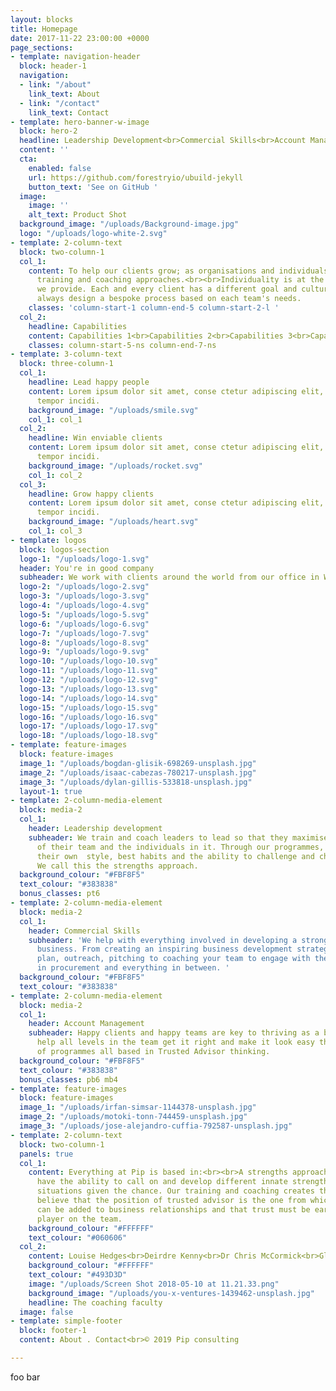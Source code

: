 ```yaml
---
layout: blocks
title: Homepage
date: 2017-11-22 23:00:00 +0000
page_sections:
- template: navigation-header
  block: header-1
  navigation:
  - link: "/about"
    link_text: About
  - link: "/contact"
    link_text: Contact
- template: hero-banner-w-image
  block: hero-2
  headline: Leadership Development<br>Commercial Skills<br>Account Management
  content: ''
  cta:
    enabled: false
    url: https://github.com/forestryio/ubuild-jekyll
    button_text: 'See on GitHub '
  image:
    image: ''
    alt_text: Product Shot
  background_image: "/uploads/Background-image.jpg"
  logo: "/uploads/logo-white-2.svg"
- template: 2-column-text
  block: two-column-1
  col_1:
    content: To help our clients grow; as organisations and individuals we use both
      training and coaching approaches.<br><br>Individuality is at the heart of everything
      we provide. Each and every client has a different goal and culture and we will
      always design a bespoke process based on each team's needs.
    classes: 'column-start-1 column-end-5 column-start-2-l '
  col_2:
    headline: Capabilities
    content: Capabilities 1<br>Capabilities 2<br>Capabilities 3<br>Capabilities 4
    classes: column-start-5-ns column-end-7-ns
- template: 3-column-text
  block: three-column-1
  col_1:
    headline: Lead happy people
    content: Lorem ipsum dolor sit amet, conse ctetur adipiscing elit, sed do eiusmod
      tempor incidi.
    background_image: "/uploads/smile.svg"
    col_1: col_1
  col_2:
    headline: Win enviable clients
    content: Lorem ipsum dolor sit amet, conse ctetur adipiscing elit, sed do eiusmod
      tempor incidi.
    background_image: "/uploads/rocket.svg"
    col_1: col_2
  col_3:
    headline: Grow happy clients
    content: Lorem ipsum dolor sit amet, conse ctetur adipiscing elit, sed do eiusmod
      tempor incidi.
    background_image: "/uploads/heart.svg"
    col_1: col_3
- template: logos
  block: logos-section
  logo-1: "/uploads/logo-1.svg"
  header: You're in good company
  subheader: We work with clients around the world from our office in Wiltshire, England
  logo-2: "/uploads/logo-2.svg"
  logo-3: "/uploads/logo-3.svg"
  logo-4: "/uploads/logo-4.svg"
  logo-5: "/uploads/logo-5.svg"
  logo-6: "/uploads/logo-6.svg"
  logo-7: "/uploads/logo-7.svg"
  logo-8: "/uploads/logo-8.svg"
  logo-9: "/uploads/logo-9.svg"
  logo-10: "/uploads/logo-10.svg"
  logo-11: "/uploads/logo-11.svg"
  logo-12: "/uploads/logo-12.svg"
  logo-13: "/uploads/logo-13.svg"
  logo-14: "/uploads/logo-14.svg"
  logo-15: "/uploads/logo-15.svg"
  logo-16: "/uploads/logo-16.svg"
  logo-17: "/uploads/logo-17.svg"
  logo-18: "/uploads/logo-18.svg"
- template: feature-images
  block: feature-images
  image_1: "/uploads/bogdan-glisik-698269-unsplash.jpg"
  image_2: "/uploads/isaac-cabezas-780217-unsplash.jpg"
  image_3: "/uploads/dylan-gillis-533818-unsplash.jpg"
  layout-1: true
- template: 2-column-media-element
  block: media-2
  col_1:
    header: Leadership development
    subheader: We train and coach leaders to lead so that they maximise the success
      of their team and the individuals in it. Through our programmes, leaders uncover
      their own  style, best habits and the ability to challenge and change positively.
      We call this the strengths approach.
  background_colour: "#FBF8F5"
  text_colour: "#383838"
  bonus_classes: pt6
- template: 2-column-media-element
  block: media-2
  col_1:
    header: Commercial Skills
    subheader: 'We help with everything involved in developing a strong commercial
      business. From creating an inspiring business development strategy and practical
      plan, outreach, pitching to coaching your team to engage with the scary guys
      in procurement and everything in between. '
  background_colour: "#FBF8F5"
  text_colour: "#383838"
- template: 2-column-media-element
  block: media-2
  col_1:
    header: Account Management
    subheader: Happy clients and happy teams are key to thriving as a business.  We
      help all levels in the team get it right and make it look easy though a raft
      of programmes all based in Trusted Advisor thinking.
  background_colour: "#FBF8F5"
  text_colour: "#383838"
  bonus_classes: pb6 mb4
- template: feature-images
  block: feature-images
  image_1: "/uploads/irfan-simsar-1144378-unsplash.jpg"
  image_2: "/uploads/motoki-tonn-744459-unsplash.jpg"
  image_3: "/uploads/jose-alejandro-cuffia-792587-unsplash.jpg"
- template: 2-column-text
  block: two-column-1
  panels: true
  col_1:
    content: Everything at Pip is based in:<br><br>A strengths approach, that people
      have the ability to call on and develop different innate strengths for different
      situations given the chance. Our training and coaching creates that opportunity.<br><br>We
      believe that the position of trusted advisor is the one from which most value
      can be added to business relationships and that trust must be earned by each
      player on the team.
    background_colour: "#FFFFFF"
    text_colour: "#060606"
  col_2:
    content: Louise Hedges<br>Deirdre Kenny<br>Dr Chris McCormick<br>Glenda Marchant
    background_colour: "#FFFFFF"
    text_colour: "#493D3D"
    image: "/uploads/Screen Shot 2018-05-10 at 11.21.33.png"
    background_image: "/uploads/you-x-ventures-1439462-unsplash.jpg"
    headline: The coaching faculty
  image: false
- template: simple-footer
  block: footer-1
  content: About . Contact<br>© 2019 Pip consulting

---
```

foo bar